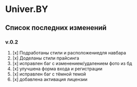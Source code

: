 # Univer.BY

## Список последних изменений
### **v.0.2**

1. [x] Подработаны стили и расположениедля навбара
2. [x] Доделаны стили прайсинга
3. [x] исправлен баг с изменением/удалением фото из бд
4. [x] улучшена форма входа и регистрации 
5. [x] исправлен баг с тёмной темой
6. [x] добавлена активация лицензии